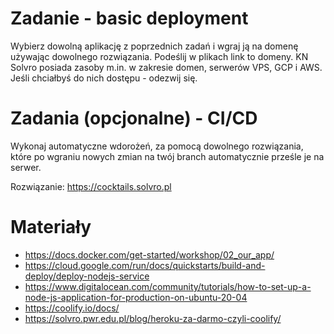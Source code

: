 # Zadanie - basic deployment
Wybierz dowolną aplikację z poprzednich zadań i wgraj ją na domenę używając dowolnego rozwiązania. Podeślij w plikach link to domeny.
KN Solvro posiada zasoby m.in. w zakresie domen, serwerów VPS, GCP i AWS. Jeśli chciałbyś do nich dostępu - odezwij się.

# Zadania (opcjonalne) - CI/CD
Wykonaj automatyczne wdorożeń, za pomocą dowolnego rozwiązania, które po wgraniu nowych zmian na twój branch automatycznie prześle je na serwer.

Rozwiązanie: https://cocktails.solvro.pl

# Materiały
- https://docs.docker.com/get-started/workshop/02_our_app/
- https://cloud.google.com/run/docs/quickstarts/build-and-deploy/deploy-nodejs-service
- https://www.digitalocean.com/community/tutorials/how-to-set-up-a-node-js-application-for-production-on-ubuntu-20-04
- https://coolify.io/docs/
- https://solvro.pwr.edu.pl/blog/heroku-za-darmo-czyli-coolify/